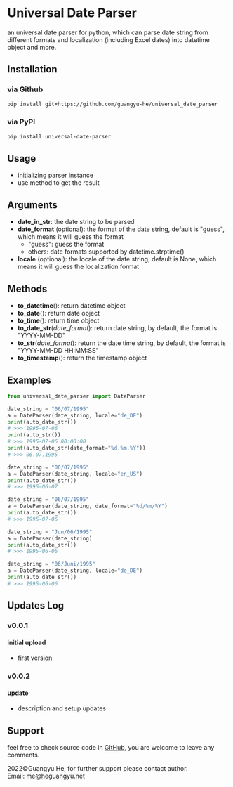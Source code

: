 # Universal Date Parser

an universal date parser for python, which can parse date string from different formats and localization (including
Excel dates) into datetime object and more.

## Installation

### via Github

```bash
pip install git+https://github.com/guangyu-he/universal_date_parser
```

### via PyPI

```bash
pip install universal-date-parser
```

## Usage

- initializing parser instance
- use method to get the result

## Arguments

- **date_in_str**: the date string to be parsed
- **date_format** (optional): the format of the date string, default is "guess", which means it will guess the format
    - "guess": guess the format
    - others: date formats supported by datetime.strptime()
- **locale** (optional): the locale of the date string, default is None, which means it will guess the localization
  format

## Methods

- **to_datetime**(): return datetime object
- **to_date**(): return date object
- **to_time**(): return time object
- **to_date_str**(_date_format_): return date string, by default, the format is "YYYY-MM-DD"
- **to_str**(_date_format_): return the date time string, by default, the format is "YYYY-MM-DD HH:MM:SS"
- **to_timestamp**(): return the timestamp object

## Examples

```python
from universal_date_parser import DateParser

date_string = "06/07/1995"
a = DateParser(date_string, locale="de_DE")
print(a.to_date_str())
# >>> 1995-07-06
print(a.to_str())
# >>> 1995-07-06 00:00:00
print(a.to_date_str(date_format="%d.%m.%Y"))
# >>> 06.07.1995

date_string = "06/07/1995"
a = DateParser(date_string, locale="en_US")
print(a.to_date_str())
# >>> 1995-06-07

date_string = "06/07/1995"
a = DateParser(date_string, date_format="%d/%m/%Y")
print(a.to_date_str())
# >>> 1995-07-06

date_string = "Jun/06/1995"
a = DateParser(date_string)
print(a.to_date_str())
# >>> 1995-06-06

date_string = "06/Juni/1995"
a = DateParser(date_string, locale="de_DE")
print(a.to_date_str())
# >>> 1995-06-06
```

## Updates Log

### v0.0.1

#### initial upload

- first version

### v0.0.2

#### update

- description and setup updates

## Support

feel free to check source code in <a href="https://github.com/guangyu-he/universal_date_parser">GitHub</a>, you are
welcome
to leave any comments.

2022&copy;Guangyu He, for further support please contact author. <br>
Email: <a href="mailto:me@heguangyu.net">me@heguangyu.net</a>
